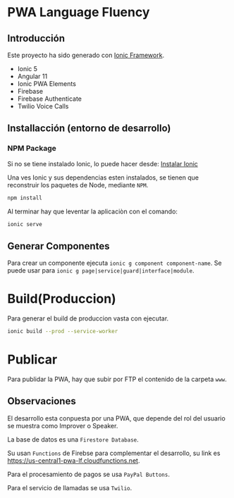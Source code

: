 # PWA Language Fluency

## Introducción

Este proyecto ha sido generado con [Ionic Framework](https://github.com/ionic-team/ionic-framework).

* Ionic 5
* Angular 11
* Ionic PWA Elements
* Firebase
* Firebase Authenticate
* Twilio Voice Calls

## Installacción (entorno de desarrollo)

### NPM Package
Si no se tiene instalado Ionic, lo puede hacer desde: [Instalar Ionic](https://ionicframework.com/docs/intro/cli)

Una ves Ionic y sus dependencias esten instalados, se tienen que reconstruir los paquetes de Node, mediante `NPM`.

```bash
npm install
```

Al terminar hay que leventar la aplicaciòn con el comando:

```bash 
ionic serve
```

## Generar Componentes
Para crear un componente ejecuta `ionic g component component-name`. Se puede usar para `ionic g page|service|guard|interface|module`.

# Build(Produccion)
Para generar el build de produccion vasta con ejecutar.

```bash
ionic build --prod --service-worker
```

# Publicar
Para publidar la PWA, hay que subir por FTP el contenido de la carpeta `www`.

## Observaciones
El desarrollo esta conpuesta por una PWA, que depende del rol del usuario se muestra como Improver o Speaker.

La base de datos es una `Firestore Database`.

Su usan `Functions` de Firebse para complementar el desarrollo, su link es https://us-central1-pwa-lf.cloudfunctions.net.

Para el procesamiento de pagos se usa `PayPal Buttons`.

Para el servicio de llamadas se usa `Twilio`.

